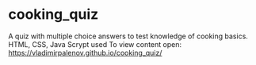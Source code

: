 # cooking_quiz
A quiz with multiple choice answers to test knowledge of cooking basics.
HTML, CSS, Java Scrypt used
To view content open: https://vladimirpalenov.github.io/cooking_quiz/
